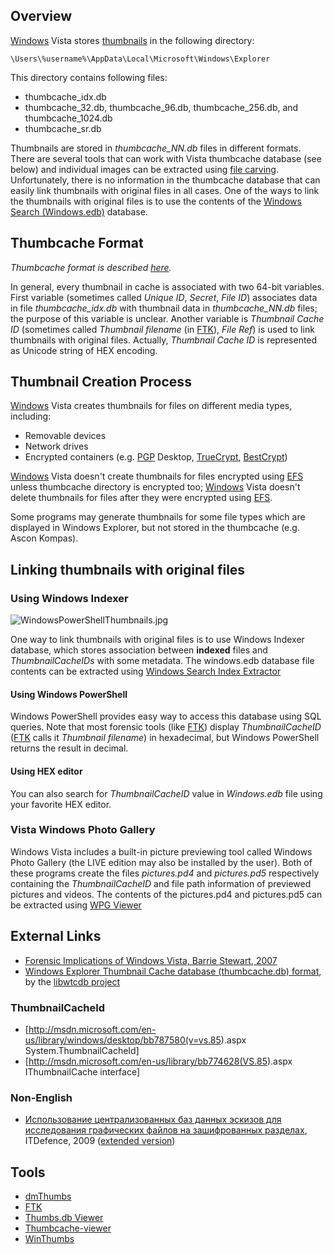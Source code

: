 ## Overview

[Windows](Windows "wikilink") Vista stores
[thumbnails](Thumbnails "wikilink") in the following directory:

    \Users\%username%\AppData\Local\Microsoft\Windows\Explorer

This directory contains following files:

- thumbcache_idx.db
- thumbcache_32.db, thumbcache_96.db, thumbcache_256.db, and
  thumbcache_1024.db
- thumbcache_sr.db

Thumbnails are stored in *thumbcache_NN.db* files in different formats.
There are several tools that can work with Vista thumbcache database
(see below) and individual images can be extracted using [file
carving](File_Carving "wikilink"). Unfortunately, there is no
information in the thumbcache database that can easily link thumbnails
with original files in all cases. One of the ways to link the thumbnails
with original files is to use the contents of the [Windows Search
(Windows.edb)](Windows_Desktop_Search "wikilink") database.

## Thumbcache Format

*Thumbcache format is described [here](http://www.noxa.org/blog/?p=5).*

In general, every thumbnail in cache is associated with two 64-bit
variables. First variable (sometimes called *Unique ID*, *Secret*, *File
ID*) associates data in file *thumbcache_idx.db* with thumbnail data in
*thumbcache_NN.db* files; the purpose of this variable is unclear.
Another variable is *Thumbnail Cache ID* (sometimes called *Thumbnail
filename* (in [FTK](FTK "wikilink")), *File Ref*) is used to link
thumbnails with original files. Actually, *Thumbnail Cache ID* is
represented as Unicode string of HEX encoding.

## Thumbnail Creation Process

[Windows](Windows "wikilink") Vista creates thumbnails for files on
different media types, including:

- Removable devices
- Network drives
- Encrypted containers (e.g. [PGP](PGP "wikilink") Desktop,
  [TrueCrypt](TrueCrypt "wikilink"), [BestCrypt](BestCrypt "wikilink"))

[Windows](Windows "wikilink") Vista doesn't create thumbnails for files
encrypted using [EFS](EFS "wikilink") unless thumbcache directory is
encrypted too; [Windows](Windows "wikilink") Vista doesn't delete
thumbnails for files after they were encrypted using
[EFS](EFS "wikilink").

Some programs may generate thumbnails for some file types which are
displayed in Windows Explorer, but not stored in the thumbcache (e.g.
Ascon Kompas).

## Linking thumbnails with original files

### Using Windows Indexer

![](WindowsPowerShellThumbnails.jpg "WindowsPowerShellThumbnails.jpg")

One way to link thumbnails with original files is to use Windows Indexer
database, which stores association between **indexed** files and
*ThumbnailCacheIDs* with some metadata. The windows.edb database file
contents can be extracted using [Windows Search Index
Extractor](http://www.simplecarver.com/tool.php?toolname=Windows%20Search%20Index%20Extractor)

#### Using Windows PowerShell

Windows PowerShell provides easy way to access this database using SQL
queries. Note that most forensic tools (like [FTK](FTK "wikilink"))
display *ThumbnailCacheID* ([FTK](FTK "wikilink") calls it *Thumbnail
filename*) in hexadecimal, but Windows PowerShell returns the result in
decimal.

#### Using HEX editor

You can also search for *ThumbnailCacheID* value in *Windows.edb* file
using your favorite HEX editor.

### Vista Windows Photo Gallery

Windows Vista includes a built-in picture previewing tool called Windows
Photo Gallery (the LIVE edition may also be installed by the user). Both
of these programs create the files *pictures.pd4* and *pictures.pd5*
respectively containing the *ThumbnailCacheID* and file path information
of previewed pictures and videos. The contents of the pictures.pd4 and
pictures.pd5 can be extracted using [WPG
Viewer](http://www.simplecarver.com/tool.php?toolname=WPG%20Viewer)

## External Links

- [Forensic Implications of Windows Vista, Barrie Stewart,
  2007](http://www.whereisyourdata.co.uk/data/modules/wfdownloads/visit.php?cid=4&lid=9)
- [Windows Explorer Thumbnail Cache database (thumbcache.db)
  format](http://code.google.com/p/libwtcdb/downloads/detail?name=Windows%20Explorer%20Thumbnail%20Cache%20database%20format.pdf),
  by the [libwtcdb project](libwtcdb "wikilink")

### ThumbnailCacheId

- \[<http://msdn.microsoft.com/en-us/library/windows/desktop/bb787580(v=vs.85>).aspx
  System.ThumbnailCacheId\]
- \[<http://msdn.microsoft.com/en-us/library/bb774628(VS.85>).aspx
  IThumbnailCache interface\]

### Non-English

- [Использование централизованных баз данных эскизов для исследования
  графических файлов на зашифрованных
  разделах](http://itdefence.ru/content/articles/Thumbnails.Suhanov/),
  ITDefence, 2009 ([extended
  version](http://www.securitylab.ru/analytics/370474.php))

## Tools

- [dmThumbs](http://www.dmthumbs.com/)
- [FTK](FTK "wikilink")
- [Thumbs.db Viewer](http://www.janusware.com/fetch.php?page=412,2)
- [Thumbcache-viewer](http://code.google.com/p/thumbcache-viewer/)
- [WinThumbs](http://www.simplecarver.com/tool.php?toolname=WinThumbs%20Extractor)